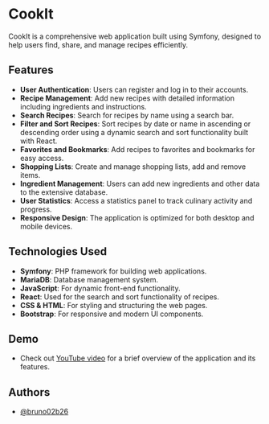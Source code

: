 # CookIt

CookIt is a comprehensive web application built using Symfony, designed to help users find, share, and manage recipes efficiently.

## Features

- **User Authentication**: Users can register and log in to their accounts.
- **Recipe Management**: Add new recipes with detailed information including ingredients and instructions.
- **Search Recipes**: Search for recipes by name using a search bar.
- **Filter and Sort Recipes**: Sort recipes by date or name in ascending or descending order using a dynamic search and sort functionality built with React.
- **Favorites and Bookmarks**: Add recipes to favorites and bookmarks for easy access.
- **Shopping Lists**: Create and manage shopping lists, add and remove items.
- **Ingredient Management**: Users can add new ingredients and other data to the extensive database.
- **User Statistics**: Access a statistics panel to track culinary activity and progress.
- **Responsive Design**: The application is optimized for both desktop and mobile devices.

## Technologies Used

- **Symfony**: PHP framework for building web applications.
- **MariaDB**: Database management system.
- **JavaScript**: For dynamic front-end functionality.
- **React**: Used for the search and sort functionality of recipes.
- **CSS & HTML**: For styling and structuring the web pages.
- **Bootstrap**: For responsive and modern UI components.

## Demo

- Check out [YouTube video](https://www.youtube.com/watch?v=gRBW0J1PaGQ) for a brief overview of the application and its features.

## Authors

- [@bruno02b26](https://github.com/bruno02b26)
